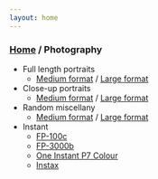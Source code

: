 ```yaml
---
layout: home
---
```


<h3><a href="/">Home</a> / Photography</h3>


- Full length portraits
    - [Medium format](/ph/mf/portraits_full.html) / [Large format](/ph/lf/portraits_full.html)
- Close-up portraits
    - [Medium format](/ph/mf/portraits_close.html) / [Large format](/ph/lf/portraits_close.html)
- Random miscellany
    - [Medium format](/ph/mf/misc.html) / [Large format](/ph/lf/misc.html)
- Instant
    - [FP-100c](/ph/instant/fp100c.html)
    - [FP-3000b](/ph/instant/fp3000b.html)
    - [One Instant P7 Colour](/ph/instant/oip7.html)
    - [Instax](/ph/instant/instax.html)
